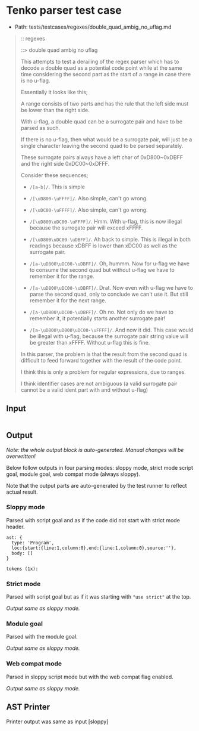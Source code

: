 # Tenko parser test case

- Path: tests/testcases/regexes/double_quad_ambig_no_uflag.md

> :: regexes
>
> ::> double quad ambig no uflag
>
> This attempts to test a derailing of the regex parser which has to decode a double quad as a potential code point while at the same time considering the second part as the start of a range in case there is no u-flag.
>
> Essentially it looks like this;
>
> A range consists of two parts and has the rule that the left side must be lower than the right side.
>
> With u-flag, a double quad can be a surrogate pair and have to be parsed as such.
>
> If there is no u-flag, then what would be a surrogate pair, will just be a single character leaving the second quad to be parsed separately.
>
> These surrogate pairs always have a left char of 0xD800~0xDBFF and the right side 0xDC00~0xDFFF.
>
> Consider these sequences;
>
> - `/[a-b]/`. This is simple
>
> - `/[\uD800-\uFFFF]/`. Also simple, can't go wrong.
>
> - `/[\uDC00-\uFFFF]/`. Also simple, can't go wrong.
>
> - `/[\uD800\uDC00-\uFFFF]/`. Hmm. With u-flag, this is now illegal because the surrogate pair will exceed xFFFF.
>
> - `/[\uD800\uDC00-\uDBFF]/`. Ah back to simple. This is illegal in both readings because xDBFF is lower than xDC00 as well as the surrogate pair.
>
> - `/[a-\uD800\uDC00-\uDBFF]/`. Oh, hummm. Now for u-flag we have to consume the second quad but without u-flag we have to remember it for the range.
>
> - `/[a-\uD800\uDC00-\uDBFF]/`. Drat. Now even with u-flag we have to parse the second quad, only to conclude we can't use it. But still remember it for the next range.
>
> - `/[a-\uD800\uDC00-\uDBFF]/`. Oh no. Not only do we have to remember it, it potentially starts another surrogate pair!
>
> - `/[a-\uD800\uD800\uDC00-\uFFFF]/`. And now it did. This case would be illegal with u-flag, because the surrogate pair string value will be greater than xFFFF. Without u-flag this is fine.
>
> 
>
> In this parser, the problem is that the result from the second quad is difficult to feed forward together with the result of the code point.
>
> 
>
> I think this is only a problem for regular expressions, due to ranges.
>
> 
>
> I think identifier cases are not ambiguous (a valid surrogate pair cannot be a valid ident part with and without u-flag)

## Input

`````js

`````

## Output

_Note: the whole output block is auto-generated. Manual changes will be overwritten!_

Below follow outputs in four parsing modes: sloppy mode, strict mode script goal, module goal, web compat mode (always sloppy).

Note that the output parts are auto-generated by the test runner to reflect actual result.

### Sloppy mode

Parsed with script goal and as if the code did not start with strict mode header.

`````
ast: {
  type: 'Program',
  loc:{start:{line:1,column:0},end:{line:1,column:0},source:''},
  body: []
}

tokens (1x):

`````

### Strict mode

Parsed with script goal but as if it was starting with `"use strict"` at the top.

_Output same as sloppy mode._

### Module goal

Parsed with the module goal.

_Output same as sloppy mode._

### Web compat mode

Parsed in sloppy script mode but with the web compat flag enabled.

_Output same as sloppy mode._

## AST Printer

Printer output was same as input [sloppy]
